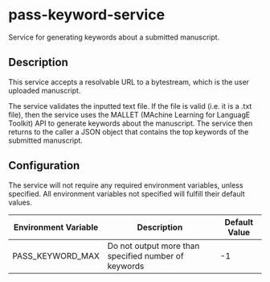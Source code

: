 # pass-keyword-service
Service for generating keywords about a submitted manuscript. 

## Description
This service accepts a resolvable URL to a bytestream, which is the user uploaded manuscript.

The service validates the inputted text file. If the file is valid (i.e. it is a .txt file), then the service uses the MALLET (MAchine Learning for LanguagE Toolkit) API to generate keywords about the manuscript. The service then returns to the caller a JSON object that contains the top keywords of the submitted manuscript.

## Configuration
The service will not require any required environment variables, unless specified. All environment variables not specified will fulfill their default values. 

| Environment Variable  		| Description  		| Default Value |
| ------------- | ------------- | ------------- |
| PASS_KEYWORD_MAX | Do not output more than specified number of keywords | -1 |

